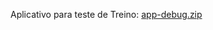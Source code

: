 Aplicativo para teste de Treino:
[app-debug.zip](https://github.com/icaro-campos/buildYourHealth/files/13640803/app-debug.zip)

